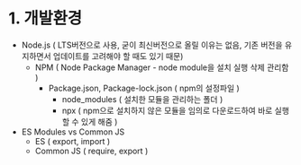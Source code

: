 # 1. 개발환경

* Node.js ( LTS버전으로 사용, 굳이 최신버전으로 올릴 이유는 없음, 기존 버전을 유지하면서 업데이트를 고려해야 할 때도 있기 때문)
  * NPM ( Node Package Manager - node module을 설치 실행 삭제 관리함 )
    * Package.json, Package-lock.json ( npm의 설정파일 )
      * node\_modules ( 설치한 모듈을 관리하는 폴더 )
      * npx ( npm으로 설치하지 않은 모듈을 임의로 다운로드하여 바로 실행 할 수 있게 해줌 )
* ES Modules vs Common JS
  * ES ( export, import )
  * Common JS ( require, export )



